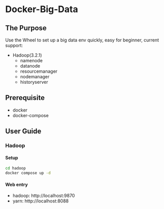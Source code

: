 # Docker-Big-Data

## The Purpose

Use the Wheel to set up a big data env quickly, easy for beginner, current support:

- Hadoop(3.2.1)
    - namenode
    - datanode
    - resourcemanager
    - nodemanager
    - historyserver

## Prerequisite

- docker
- docker-compose

## User Guide

### Hadoop

#### Setup

```bash
cd hadoop
docker compose up -d
```

#### Web entry

- hadoop: http://localhost:9870
- yarn: http://localhost:8088
